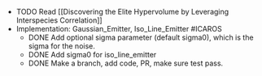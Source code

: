 - TODO Read [[Discovering the Elite Hypervolume by Leveraging Interspecies Correlation]]
- Implementation: Gaussian_Emitter, Iso_Line_Emitter #ICAROS
	- DONE Add optional sigma parameter (default sigma0), which is the sigma for the noise.
	- DONE Add sigma0 for iso_line_emitter
	- DONE Make a branch, add code, PR, make sure test pass.